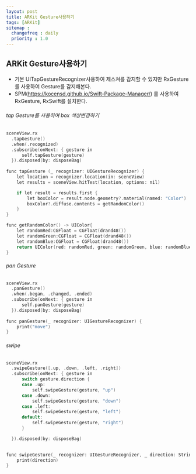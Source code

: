 ```yaml
---
layout: post
title: ARKit Gesture사용하기
tags: [ARKit]
sitemap :
  changefreq : daily
  priority : 1.0
---
```


## ARKit Gesture사용하기
- 기본 UITapGestureRecognizer사용하여 제스쳐를 감지할 수 있지만 RxGesture를 사용하여 Gesture를 감지해본다.
- SPM(https://kocensd.github.io/Swift-Package-Manager/) 를 사용하여 RxGesture, RxSwift를 설치한다.

###### tap Gesture를 사용하여 box 색상변경하기
```c
sceneView.rx
  .tapGesture()
  .when(.recognized)
  .subscribe(onNext: { gesture in
      self.tapGesture(gesture)
  }).disposed(by: disposeBag)
  
func tapGesture (_ recognizer: UIGestureRecognizer) {
    let location = recognizer.location(in: sceneView)
    let results = sceneView.hitTest(location, options: nil)

    if let result = results.first {
        let boxColor = result.node.geometry?.material(named: "Color")
        boxColor?.diffuse.contents = getRandomColor()
    }
}

func getRandomColor() -> UIColor{
    let randomRed:CGFloat = CGFloat(drand48())
    let randomGreen:CGFloat = CGFloat(drand48())
    let randomBlue:CGFloat = CGFloat(drand48())
    return UIColor(red: randomRed, green: randomGreen, blue: randomBlue, alpha: 1.0)
}
```

###### pan Gesture
```c
sceneView.rx
  .panGesture()
  .when(.began, .changed, .ended)
  .subscribe(onNext: { gesture in
      self.panGesture(gesture)
  }).disposed(by: disposeBag)
  
func panGesture(_ recognizer: UIGestureRecognizer) {
    print("move")
}
```

###### swipe
```c
sceneView.rx
  .swipeGesture([.up, .down, .left, .right])
  .subscribe(onNext: { gesture in
      switch gesture.direction {
      case .up:
          self.swipeGesture(gesture, "up")
      case .down:
          self.swipeGesture(gesture, "down")
      case .left:
          self.swipeGesture(gesture, "left")
      default:
          self.swipeGesture(gesture, "right")
      }

  }).disposed(by: disposeBag)
  

func swipeGesture(_ recognizer: UIGestureRecognizer, _ direction: String) {
    print(direction)
}
```









